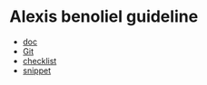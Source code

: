 # Alexis benoliel guideline

- [doc](doc/doc.md)
- [Git](doc/git.md)
- [checklist](doc/check.md)
- [snippet](doc/)
